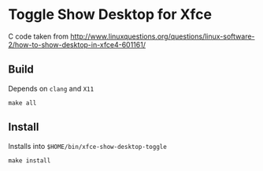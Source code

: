 # Toggle Show Desktop for Xfce

C code taken from http://www.linuxquestions.org/questions/linux-software-2/how-to-show-desktop-in-xfce4-601161/

## Build

Depends on `clang` and `X11`

```
make all
```

## Install

Installs into `$HOME/bin/xfce-show-desktop-toggle` 

```
make install
```

